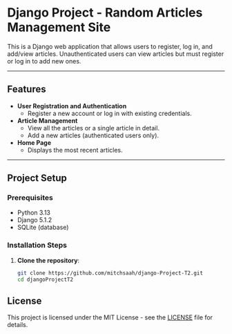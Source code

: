 # Django Project - Random Articles Management Site

This is a Django web application that allows users to register, log in, and add/view articles. Unauthenticated users can view articles but must register or log in to add new ones.

---

## Features

- **User Registration and Authentication**
  - Register a new account or log in with existing credentials.
- **Article Management**
  - View all the articles or a single article in detail.
  - Add a new articles (authenticated users only).
- **Home Page**
  - Displays the most recent articles.

---

## Project Setup

### Prerequisites

- Python 3.13
- Django 5.1.2
- SQLite (database)

### Installation Steps

1. **Clone the repository**:
   ```bash
   git clone https://github.com/mitchsaah/django-Project-T2.git
   cd djangoProjectT2

## License

This project is licensed under the MIT License - see the [LICENSE](LICENSE) file for details.
